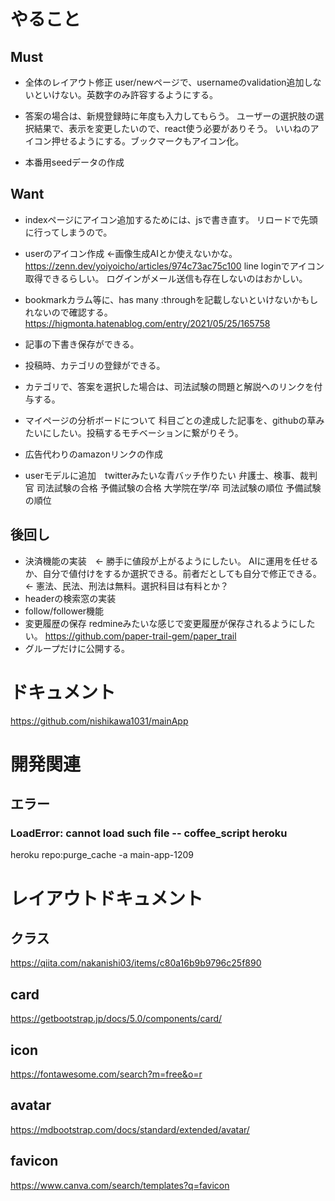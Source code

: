 # やること
## Must
- 全体のレイアウト修正
user/newページで、usernameのvalidation追加しないといけない。英数字のみ許容するようにする。

- 答案の場合は、新規登録時に年度も入力してもらう。
ユーザーの選択肢の選択結果で、表示を変更したいので、react使う必要がありそう。
いいねのアイコン押せるようにする。ブックマークもアイコン化。

- 本番用seedデータの作成

## Want
- indexページにアイコン追加するためには、jsで書き直す。
リロードで先頭に行ってしまうので。

- userのアイコン作成  ←画像生成AIとか使えないかな。
https://zenn.dev/yoiyoicho/articles/974c73ac75c100
line loginでアイコン取得できるらしい。
ログインがメール送信も存在しないのはおかしい。
- bookmarkカラム等に、has many :throughを記載しないといけないかもしれないので確認する。
https://higmonta.hatenablog.com/entry/2021/05/25/165758
- 記事の下書き保存ができる。
- 投稿時、カテゴリの登録ができる。
- カテゴリで、答案を選択した場合は、司法試験の問題と解説へのリンクを付与する。
- マイページの分析ボードについて
科目ごとの達成した記事を、githubの草みたいにしたい。投稿するモチベーションに繋がりそう。

- 広告代わりのamazonリンクの作成
- userモデルに追加　twitterみたいな青バッチ作りたい
弁護士、検事、裁判官
司法試験の合格
予備試験の合格
大学院在学/卒
司法試験の順位
予備試験の順位

## 後回し
- 決済機能の実装　← 勝手に値段が上がるようにしたい。
AIに運用を任せるか、自分で値付けをするか選択できる。前者だとしても自分で修正できる。
← 憲法、民法、刑法は無料。選択科目は有料とか？
- headerの検索窓の実装
- follow/follower機能
- 変更履歴の保存
redmineみたいな感じで変更履歴が保存されるようにしたい。
https://github.com/paper-trail-gem/paper_trail
- グループだけに公開する。

# ドキュメント
https://github.com/nishikawa1031/mainApp

# 開発関連
## エラー
### LoadError: cannot load such file -- coffee_script heroku
heroku repo:purge_cache -a main-app-1209

# レイアウトドキュメント
## クラス
https://qiita.com/nakanishi03/items/c80a16b9b9796c25f890
## card
https://getbootstrap.jp/docs/5.0/components/card/
## icon
https://fontawesome.com/search?m=free&o=r
## avatar
https://mdbootstrap.com/docs/standard/extended/avatar/

## favicon
https://www.canva.com/search/templates?q=favicon